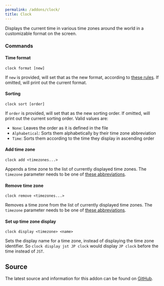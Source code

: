 ```yaml
---
permalink: /addons/clock/
title: Clock
---
```


Displays the current time in various time zones around the world in a customizable format on the screen.

### Commands

#### Time format

```
clock format [new]
```

If `new` is provided, will set that as the new format, according to [these rules](http://www.cplusplus.com/reference/ctime/strftime/). If omitted, will print out the current format.

#### Sorting

```
clock sort [order]
```

If `order` is provided, will set that as the new sorting order. If omitted, will print out the current sorting order. Valid values are:
* `None`: Leaves the order as it is defined in the file
* `Alphabetical`: Sorts them alphabetically by their time zone abbreviation
* `Time`: Sorts them according to the time they display in ascending order

#### Add time zone

```
clock add <timezones...>
```

Appends a time zone to the list of currently displayed time zones. The `timezone` parameter needs to be one of [these abbreviations](https://github.com/Windower/Lua/blob/4.1-dev/addons/Clock/time_zones.lua).

#### Remove time zone

```
clock remove <timezones...>
```

Removes a time zone from the list of currently displayed time zones. The `timezone` parameter needs to be one of [these abbreviations](https://github.com/Windower/Lua/blob/4.1-dev/addons/Clock/time_zones.lua).

#### Set up time zone display

```
clock display <timezone> <name>
```

Sets the display name for a time zone, instead of displaying the time zone identifier. So `clock display jst JP clock` would display `JP clock` before the time instead of `JST`.

## Source
The latest source and information for this addon can be found on [GitHub](https://github.com/Windower/Lua/tree/live/addons/Clock).
